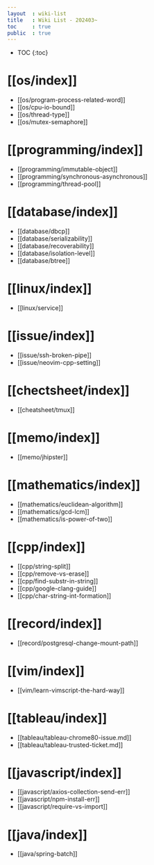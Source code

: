 ```yaml
---
layout  : wiki-list
title   : Wiki List - 202403~
toc     : true
public  : true
---
```

* TOC
{:toc}


# [[os/index]]
* [[os/program-process-related-word]]
* [[os/cpu-io-bound]]
* [[os/thread-type]]
* [[os/mutex-semaphore]]

# [[programming/index]]
* [[programming/immutable-object]]
* [[programming/synchronous-asynchronous]]
* [[programming/thread-pool]]

# [[database/index]]
* [[database/dbcp]]
* [[database/serializability]]
* [[database/recoverability]]
* [[database/isolation-level]]
* [[database/btree]]

# [[linux/index]]
* [[linux/service]]

# [[issue/index]]
* [[issue/ssh-broken-pipe]]
* [[issue/neovim-cpp-setting]]

# [[chectsheet/index]]
* [[cheatsheet/tmux]]

# [[memo/index]]
- [[memo/jhipster]] 

# [[mathematics/index]]
- [[mathematics/euclidean-algorithm]]
- [[mathematics/gcd-lcm]]
- [[mathematics/is-power-of-two]]


# [[cpp/index]]
- [[cpp/string-split]]
- [[cpp/remove-vs-erase]]
- [[cpp/find-substr-in-string]]
- [[cpp/google-clang-guide]]
- [[cpp/char-string-int-formation]]

# [[record/index]]
- [[record/postgresql-change-mount-path]]


# [[vim/index]]
- [[vim/learn-vimscript-the-hard-way]]


# [[tableau/index]]
- [[tableau/tableau-chrome80-issue.md]]
- [[tableau/tableau-trusted-ticket.md]]


# [[javascript/index]]
- [[javascript/axios-collection-send-err]]
- [[javascript/npm-install-err]]
- [[javascript/require-vs-import]]


# [[java/index]]
- [[java/spring-batch]]
